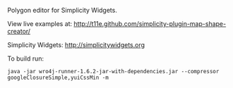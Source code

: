 Polygon editor for Simplicity Widgets.

View live examples at: http://t11e.github.com/simplicity-plugin-map-shape-creator/

Simplicity Widgets: http://simplicitywidgets.org

To build run:

    java -jar wro4j-runner-1.6.2-jar-with-dependencies.jar --compressor googleClosureSimple,yuiCssMin -m

